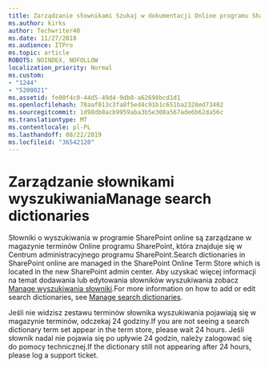 ```yaml
---
title: Zarządzanie słownikami Szukaj w dokumentacji Online programu SharePoint
ms.author: kirks
author: Techwriter40
ms.date: 11/27/2018
ms.audience: ITPro
ms.topic: article
ROBOTS: NOINDEX, NOFOLLOW
localization_priority: Normal
ms.custom:
- "1244"
- "5200021"
ms.assetid: fe00f4c0-44d5-49d4-9db0-a62698bcd1d1
ms.openlocfilehash: 78aaf013c3fa8f5ed4c91b1c651ba2328ed73402
ms.sourcegitcommit: 1d98db8acb9959aba3b5e308a567ade6b62da56c
ms.translationtype: MT
ms.contentlocale: pl-PL
ms.lasthandoff: 08/22/2019
ms.locfileid: "36542120"
---
```

# <a name="manage-search-dictionaries"></a><span data-ttu-id="60ffa-102">Zarządzanie słownikami wyszukiwania</span><span class="sxs-lookup"><span data-stu-id="60ffa-102">Manage search dictionaries</span></span>

<span data-ttu-id="60ffa-103">Słowniki o wyszukiwania w programie SharePoint online są zarządzane w magazynie terminów Online programu SharePoint, która znajduje się w Centrum administracyjnego programu SharePoint.</span><span class="sxs-lookup"><span data-stu-id="60ffa-103">Search dictionaries in SharePoint online are managed in the SharePoint Online Term Store which is located in the new SharePoint admin center.</span></span> <span data-ttu-id="60ffa-104">Aby uzyskać więcej informacji na temat dodawania lub edytowania słowników wyszukiwania zobacz [Manage wyszukiwania słowniki](https://go.microsoft.com/fwlink/?linkid=2044669&amp;clcid=0x409).</span><span class="sxs-lookup"><span data-stu-id="60ffa-104">For more information on how to add or edit search dictionaries, see [Manage search dictionaries](https://go.microsoft.com/fwlink/?linkid=2044669&amp;clcid=0x409).</span></span>
  
<span data-ttu-id="60ffa-105">Jeśli nie widzisz zestawu terminów słownika wyszukiwania pojawiają się w magazynie terminów, odczekaj 24 godziny.</span><span class="sxs-lookup"><span data-stu-id="60ffa-105">If you are not seeing a search dictionary term set appear in the term store, please wait 24 hours.</span></span> <span data-ttu-id="60ffa-106">Jeśli słownik nadal nie pojawia się po upływie 24 godzin, należy zalogować się do pomocy technicznej.</span><span class="sxs-lookup"><span data-stu-id="60ffa-106">If the dictionary still not appearing after 24 hours, please log a support ticket.</span></span>
  